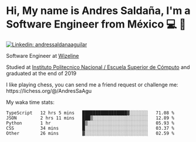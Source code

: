 # Hi, My name is Andres Saldaña, I'm a Software Engineer from México :computer: :boy:

[![Linkedin: andressaldanaaguilar](https://img.shields.io/badge/-andressaldanaaguilar-blue?style=flat-square&logo=Linkedin&logoColor=white&link=https://www.linkedin.com/in/thaianebraga/)](https://www.linkedin.com/in/andressaldanaaguilar)

<p>Software Engineer at <a href="https://www.wizeline.com/">Wizeline</a></p>
<p>Studied at <a href="https://en.wikipedia.org/wiki/ESCOM">Instituto Politecnico Nacional / Escuela Superior de Cómputo</a> and graduated at the end of 2019</p>
<p>I like playing chess, you can send me a friend request or challenge me: https://lichess.org/@/AndresSaAgu</p>

<p> My waka time stats: </p>

<!--START_SECTION:waka-->
```text
TypeScript   12 hrs 5 mins   █████████████████▓░░░░░░░   71.08 % 
JSON         2 hrs 11 mins   ███▒░░░░░░░░░░░░░░░░░░░░░   12.89 % 
Python       1 hr            █▒░░░░░░░░░░░░░░░░░░░░░░░   05.93 % 
CSS          34 mins         █░░░░░░░░░░░░░░░░░░░░░░░░   03.37 % 
Other        26 mins         ▓░░░░░░░░░░░░░░░░░░░░░░░░   02.59 % 
```
<!--END_SECTION:waka-->
